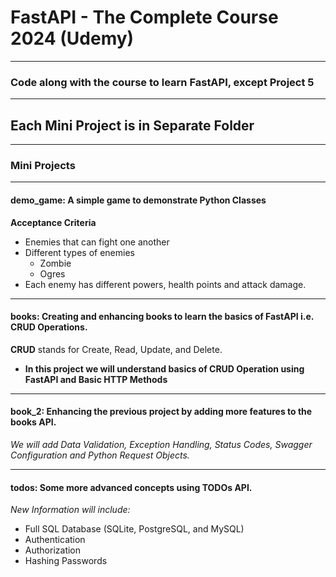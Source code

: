 # FastAPI - The Complete Course 2024 (Udemy)

---

### Code along with the course to learn FastAPI, except Project 5

---

## Each Mini Project is in Separate Folder

---

### Mini Projects

---

#### **demo_game**: A simple game to demonstrate Python Classes

**Acceptance Criteria**

- Enemies that can fight one another
- Different types of enemies
  - Zombie
  - Ogres
- Each enemy has different powers, health points and attack damage.

---

#### **books**: Creating and enhancing books to learn the basics of FastAPI i.e. CRUD Operations.

**CRUD** stands for Create, Read, Update, and Delete.

- **In this project we will understand basics of CRUD Operation using FastAPI and Basic HTTP Methods**

---

#### **book_2**: Enhancing the previous project by adding more features to the books API.

_We will add Data Validation, Exception Handling, Status Codes, Swagger Configuration and Python Request Objects._

---
#### **todos**: Some more advanced concepts using TODOs API.
_New Information will include:_
- Full SQL Database (SQLite, PostgreSQL, and MySQL)
- Authentication
- Authorization
- Hashing Passwords